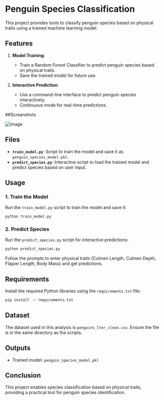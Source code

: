 # Penguin Species Classification

This project provides tools to classify penguin species based on physical traits using a trained machine learning model.

## Features
1. **Model Training**:
   - Train a Random Forest Classifier to predict penguin species based on physical traits.
   - Save the trained model for future use.

2. **Interactive Prediction**:
   - Use a command-line interface to predict penguin species interactively.
   - Continuous mode for real-time predictions.

##Screanshots

![image](https://github.com/user-attachments/assets/6a086ebb-7384-4483-b49e-f2a14ae64781)

## Files
- **`train_model.py`**: Script to train the model and save it as `penguin_species_model.pkl`.
- **`predict_species.py`**: Interactive script to load the trained model and predict species based on user input.

## Usage
### 1. Train the Model
Run the `train_model.py` script to train the model and save it:
```bash
python train_model.py
```

### 2. Predict Species
Run the `predict_species.py` script for interactive predictions:
```bash
python predict_species.py
```
Follow the prompts to enter physical traits (Culmen Length, Culmen Depth, Flipper Length, Body Mass) and get predictions.

## Requirements
Install the required Python libraries using the `requirements.txt` file:
```bash
pip install -r requirements.txt
```

## Dataset
The dataset used in this analysis is `penguins_lter_clean.csv`. Ensure the file is in the same directory as the scripts.

## Outputs
- Trained model: `penguin_species_model.pkl`

## Conclusion
This project enables species classification based on physical traits, providing a practical tool for penguin species identification.

